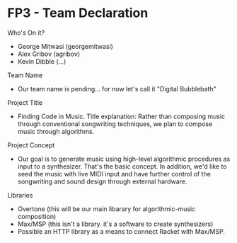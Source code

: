# FP3 - Team Declaration

Who's On it?
* George Mitwasi (georgemitwasi)
* Alex Gribov (agribov)
* Kevin Dibble (...)

Team Name
* Our team name is pending... for now let's call it "Digital Bubblebath"

Project Title
* Finding Code in Music. Title explanation: Rather than composing music through conventional songwriting techniques, we plan to compose music through algorithms.

Project Concept
*  Our goal is to generate music using high-level algorithmic procedures as input to a synthesizer. That's the basic concept. In addition, we'd like to seed the music with live MIDI input and have further control of the songwriting and sound design through external hardware.

Libraries
* Overtone (this will be our main libarary for algorithmic-music composition)
* Max/MSP (this isn't a library. it's a software to create synthesizers)
* Possible an HTTP library as a means to connect Racket with Max/MSP.
